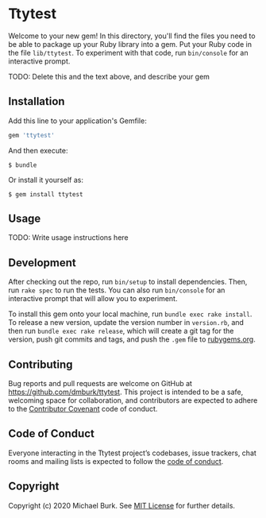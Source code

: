 # Ttytest

Welcome to your new gem! In this directory, you'll find the files you need to be able to package up your Ruby library into a gem. Put your Ruby code in the file `lib/ttytest`. To experiment with that code, run `bin/console` for an interactive prompt.

TODO: Delete this and the text above, and describe your gem

## Installation

Add this line to your application's Gemfile:

```ruby
gem 'ttytest'
```

And then execute:

    $ bundle

Or install it yourself as:

    $ gem install ttytest

## Usage

TODO: Write usage instructions here

## Development

After checking out the repo, run `bin/setup` to install dependencies. Then, run `rake spec` to run the tests. You can also run `bin/console` for an interactive prompt that will allow you to experiment.

To install this gem onto your local machine, run `bundle exec rake install`. To release a new version, update the version number in `version.rb`, and then run `bundle exec rake release`, which will create a git tag for the version, push git commits and tags, and push the `.gem` file to [rubygems.org](https://rubygems.org).

## Contributing

Bug reports and pull requests are welcome on GitHub at https://github.com/dmburk/ttytest. This project is intended to be a safe, welcoming space for collaboration, and contributors are expected to adhere to the [Contributor Covenant](http://contributor-covenant.org) code of conduct.

## Code of Conduct

Everyone interacting in the Ttytest project’s codebases, issue trackers, chat rooms and mailing lists is expected to follow the [code of conduct](https://github.com/dmburk/ttytest/blob/master/CODE_OF_CONDUCT.md).

## Copyright

Copyright (c) 2020 Michael Burk. See [MIT License](LICENSE.txt) for further details.